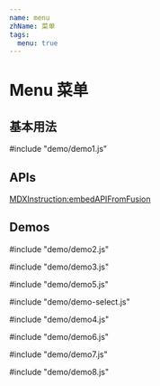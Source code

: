 ```yaml
---
name: menu
zhName: 菜单
tags:
  menu: true
---
```


# Menu 菜单

## 基本用法

#include "demo/demo1.js"



## APIs

[MDXInstruction:embedAPIFromFusion](https://github.com/alibaba-fusion/next/blob/master/docs/menu/index.md)

## Demos

#include "demo/demo2.js"

#include "demo/demo3.js"

#include "demo/demo5.js"

#include "demo/demo-select.js"

#include "demo/demo4.js"

#include "demo/demo6.js"

#include "demo/demo7.js"

#include "demo/demo8.js"




